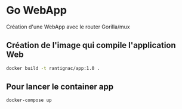 # Go WebApp

Création d'une WebApp avec le router Gorilla/mux

## Création de l'image qui compile l'application Web
 
```sh
docker build -t rantignac/app:1.0 .
```

## Pour lancer le container app
 
```sh
docker-compose up
```

